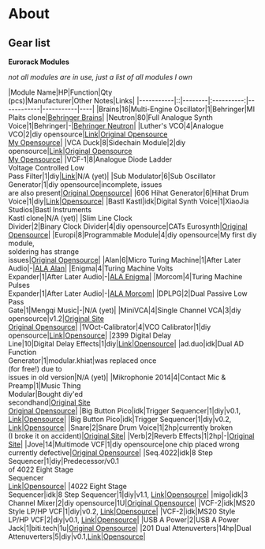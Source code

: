 # About

## Gear list

**Eurorack Modules**

*not all modules are in use, just a list of all modules I own*

|Module Name|HP|Function|Qty<br>(pcs)|Manufacturer|Other Notes|Links|
|-----------|::|--------|:----------:|------------|-----------|----|
|Brains|16|Multi-Engine Oscillator|1|Behringer|MI Plaits clone|[Behringer Brains](https://www.behringer.com/product.html?modelCode=0720-ABP)|
|Neutron|80|Full Analogue Synth<br>Voice|1|Behringer|-|[Behringer Neutron](https://www.behringer.com/product.html?modelCode=0718-AAB)|
|Luther's VCO|4|Analogue VCO|2|diy opensource|[Link](archive/Luthers-VCO/index.md)|[Original Opensource](https://github.com/PierreIsCoding/sdiy/tree/main/Luthers_VCO)<br>[My Opensource](https://github.com/F113X/sdiy-pcbs/tree/main/Luthers_VCO)|
|VCA Duck|8|Sidechain Module|2|diy opensource|[Link](archive/VCA-Duck/index.md)|[Original Opensource](https://github.com/PierreIsCoding/sdiy/tree/main/VCA_Ducker)<br>[My Opensource](https://github.com/F113X/sdiy-pcbs/tree/main/VCA_Ducker)|
|VCF-1|8|Analogue Diode Ladder<br>Voltage Controlled Low<br>Pass Filter|1|diy|[Link](archive/VCF-1/index.md)|N/A (yet)|
|Sub Modulator|6|Sub Oscillator Generator|1|diy opensource|incomplete, issues<br>are also present|[Original Opensource](https://github.com/diysynth/EURORACK-MODULES/tree/main/SUB%20MODULATOR%20(6HP))|
|606 Hihat Generator|6|Hihat Drum Voice|1|diy|[Link](Eurorack/606-Hihat-Generator/index.md)|[Opensource](https://github.com/F113X/606-Hihat-Generator)|
|Bastl Kastl|idk|Digital Synth Voice|1|XiaoJia Studios|Bastl Instruments<br>Kastl clone|N/A (yet)|
|Slim Line Clock<br>Divider|2|Binary Clock Divider|4|diy opensource|CATs Eurosynth|[Original Opensource](https://github.com/mzuelch/CATs-Eurosynth/tree/main/Modules/Slim%20Line/Clock%20Divider)|
|Europi|8|Programmable Module|4|diy opensource|My first diy module,<br>soldering has strange<br>issues|[Original Opensource](https://github.com/Allen-Synthesis/EuroPi)|
|Alan|6|Micro Turing Machine|1|After Later Audio|-|[ALA Alan](https://afterlateraudio.com/collections/modulation/products/alan)|
|Enigma|4|Turing Machine Volts<br>Expander|1|After Later Audio|-|[ALA Enigma](https://afterlateraudio.com/collections/modulation/products/enigma-expander-for-micro-turing-machine-alan)|
|Morcom|4|Turing Machine Pulses<br>Expander|1|After Later Audio|-|[ALA Morcom](https://afterlateraudio.com/collections/modulation/products/morcom-expander-for-micro-turing-machine-alan)|
|DPLPG|2|Dual Passive Low Pass<br>Gate|1|Mengqi Music|-|N/A (yet)|
|MiniVCA|4|Single Channel VCA|3|diy opensource|v1.2|[Original Site](https://benjiaomodular.com/post/2021-12-17-lm13700-vca/)<br>[Original Opensource](https://github.com/benjiaomodular/MiniVCA)|
|1VOct-Calibrator|4|VCO Calibrator|1|diy opensource|[Link](archive/1VOct-Calibrator/index.md)|[Opensource](https://github.com/F113X/1VOct-Calibrator)|
|2399 Digital Delay<br>Line|10|Digital Delay Effects|1|diy|[Link](Eurorack/2399-Digital-Delay-Line/index.md)|[Opensource](https://github.com/F113X/2399-Digital-Delay-Line)|
|ad.duo|idk|Dual AD Function<br>Generator|1|modular.khiat|was replaced once<br>(for free!) due to<br>issues in old version|N/A (yet)|
|Mikrophonie 2014|4|Contact Mic & Preamp|1|Music Thing<br>Modular|Bought diy'ed<br>secondhand|[Original Site](https://www.musicthing.co.uk/Mikrophonie_2014/)<br>[Original Opensource](https://github.com/TomWhitwell/Mikrophonie)|
|Big Button Pico|idk|Trigger Sequencer|1|diy|v0.1, [Link](archive/Big-Button-Pico/index.md)|[Opensource](https://github.com/F113X/Big-Button-Pico)|
|Big Button Pico|idk|Trigger Sequencer|1|diy|v0.2, [Link](archive/Big-Button-Pico/index.md)|[Opensource](https://github.com/F113X/Big-Button-Pico)|
|Snare|2|Snare Drum Voice|1|2hp|currently broken<br>(I broke it on accident)|[Original Site](https://www.twohp.com/modules/snare)|
|Verb|2|Reverb Effects|1|2hp|-|[Original Site](https://www.twohp.com/modules/verb)|
|Jove|14|Multimode VCF|1|diy opensource|one chip placed wrong<br>currently defective|[Original Opensource](https://github.com/minisystem/JOVE)|
|Seq.4022|idk|8 Step Sequencer|1|diy|Predecessor/v0.1<br>of 4022 Eight Stage<br>Sequencer<br>[Link](Eurorack/4022-Eight-Stage-Sequencer/index.md/#v01)|[Opensource](https://github.com/F113X/Baby8-Seq)|
|4022 Eight Stage<br>Sequencer|idk|8 Step Sequencer|1|diy|v1.1, [Link](Eurorack/4022-Eight-Stage-Sequencer/index.md/#v11)|[Opensource](https://github.com/F113X/Baby8-Seq)|
|migo|idk|3 Channel Mixer|2|diy opensource|1U|[Original Opensource](https://github.com/maasijam/eurorack/tree/master/1u/migo)|
|VCF-2|idk|MS20 Style LP/HP VCF|1|diy|v0.2, [Link](archive/VCF-2/index.md/#v02)|[Opensource](https://github.com/F113X/MS20VCF-1U)|
|VCF-2|idk|MS20 Style LP/HP VCF|2|diy|v0.1, [Link](archive/VCF-2/index.md/#v01)|[Opensource](https://github.com/F113X/MS20VCF-1U)|
|USB A Power|2|USB A Power Jack|1|biti.tech|1u|[Original Opensource](https://github.com/KevinKeWang/1u_2hp_USB-A_power_jack?tab=readme-ov-file#1u_2hp_usb-a_power_jack)|
|201 Dual Attenuverters|14hp|Dual Attenuverters|5|diy|v0.1,[Link](Eurorack/201-Dual-Attenuverters/index.md/#v01)|[Opensource](https://github.com/F113X/201-Dual-Attenuverters)|
